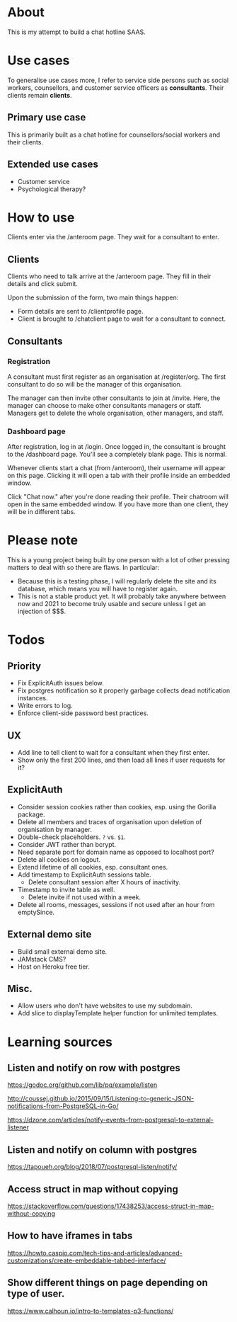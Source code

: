 # About

This is my attempt to build a chat hotline SAAS.

# Use cases

To generalise use cases more, I refer to service side persons such as social workers, counsellors, and customer service officers as **consultants**. Their clients remain **clients**.

## Primary use case

This is primarily built as a chat hotline for counsellors/social workers and their clients.

## Extended use cases

- Customer service
- Psychological therapy?

# How to use

Clients enter via the /anteroom page. They wait for a consultant to enter.

## Clients

Clients who need to talk arrive at the /anteroom page. They fill in their details and click submit.

Upon the submission of the form, two main things happen:

- Form details are sent to /clientprofile page.
- Client is brought to /chatclient page to wait for a consultant to connect.

## Consultants

### Registration

A consultant must first register as an organisation at /register/org. The first consultant to do so will be the manager of this organisation.

The manager can then invite other consultants to join at /invite. Here, the manager can choose to make other consultants managers or staff. Managers get to delete the whole organisation, other managers, and staff.

### Dashboard page

After registration, log in at /login. Once logged in, the consultant is brought to the /dashboard page. You'll see a completely blank page. This is normal.

Whenever clients start a chat (from /anteroom), their username will appear on this page. Clicking it will open a tab with their profile inside an embedded window.

Click "Chat now." after you're done reading their profile. Their chatroom will open in the same embedded window. If you have more than one client, they will be in different tabs.


# Please note

This is a young project being built by one person with a lot of other pressing matters to deal with so there are flaws. In particular:

- Because this is a testing phase, I will regularly delete the site and its database, which means you will have to register again.
- This is not a stable product yet. It will probably take anywhere between now and 2021 to become truly usable and secure unless I get an injection of $$$.


<!-- # Installation

The program is in two parts:

## The /anteroom page

You'll probably need help for this one. You'll need to embed anteroom.html in an iframe or something anywhere on your own website. Replace "secret_key_here" in `token` with the organisation name you registered with.

This allows you to maintain your own branding (that is, after I figure out how to let you use your own CSS without introducing security risks).

## The rest of it

There's no installation for the rest of the program. Register yourself as manager of your organisation at /register/org.

Once you register and log in, you can invite other members of your staff to join at /invite. Set whether or not the invitee should be Manager or Staff. An email with a one-time-only link to a registration page will be emailed to the invitee.

Managers get to delete the entire organisation, including all staff. So, be careful. -->


# Todos

## Priority
- Fix ExplicitAuth issues below.
- Fix postgres notification so it properly garbage collects dead notification instances.
- Write errors to log.
- Enforce client-side password best practices.

## UX
- Add line to tell client to wait for a consultant when they first enter.
- Show only the first 200 lines, and then load all lines if user requests for it?

## ExplicitAuth
- Consider session cookies rather than cookies, esp. using the Gorilla package.
- Delete all members and traces of organisation upon deletion of organisation by manager.
- Double-check placeholders. `?` vs. `$1`.
- Consider JWT rather than bcrypt.
- Need separate port for domain name as opposed to localhost port?
- Delete all cookies on logout.
- Extend lifetime of all cookies, esp. consultant ones.
- Add timestamp to ExplicitAuth sessions table.
  - Delete consultant session after X hours of inactivity.
- Timestamp to invite table as well.
  - Delete invite if not used within a week.
- Delete all rooms, messages, sessions if not used after an hour from emptySince.

## External demo site
- Build small external demo site.
- JAMstack CMS?
- Host on Heroku free tier.

## Misc.
- Allow users who don't have websites to use my subdomain.
- Add slice to displayTemplate helper function for unlimited templates.


# Learning sources

## Listen and notify on row with postgres

https://godoc.org/github.com/lib/pq/example/listen

http://coussej.github.io/2015/09/15/Listening-to-generic-JSON-notifications-from-PostgreSQL-in-Go/

https://dzone.com/articles/notify-events-from-postgresql-to-external-listener

## Listen and notify on column with postgres

https://tapoueh.org/blog/2018/07/postgresql-listen/notify/

## Access struct in map without copying

https://stackoverflow.com/questions/17438253/access-struct-in-map-without-copying

## How to have iframes in tabs

https://howto.caspio.com/tech-tips-and-articles/advanced-customizations/create-embeddable-tabbed-interface/

## Show different things on page depending on type of user.

https://www.calhoun.io/intro-to-templates-p3-functions/